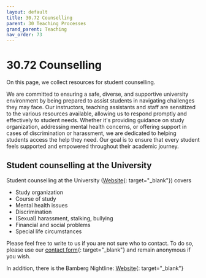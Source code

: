```yaml
---
layout: default
title: 30.72 Counselling
parent: 30 Teaching Processes
grand_parent: Teaching
nav_order: 73
---
```


# 30.72 Counselling

On this page, we collect resources for student counselling.

We are committed to ensuring a safe, diverse, and supportive university environment by being prepared to assist students in navigating challenges they may face.
Our instructors, teaching assistants and staff are sensitized to the various resources available, allowing us to respond promptly and effectively to student needs.
Whether it's providing guidance on study organization, addressing mental health concerns, or offering support in cases of discrimination or harassment, we are dedicated to helping students access the help they need.
Our goal is to ensure that every student feels supported and empowered throughout their academic journey.

## Student counselling at the University

Student counselling at the University ([Website](https://www.uni-bamberg.de/studium/im-studium/beratung-fuer-studierende/){: target="_blank"}) covers

- Study organization
- Course of study
- Mental health issues
- Discrimination
- (Sexual) harassment, stalking, bullying
- Financial and social problems
- Special life circumstances

Please feel free to write to us if you are not sure who to contact.
To do so, please use our [contact form](https://www.uni-bamberg.de/en/studies/currently-enrolled/conflict-advisory-services-for-students/form/){: target="_blank"} and remain anonymous if you wish.

In addition, there is the Bamberg Nightline: [Website](https://bamberg.nightlines.eu/){: target="_blank"}
